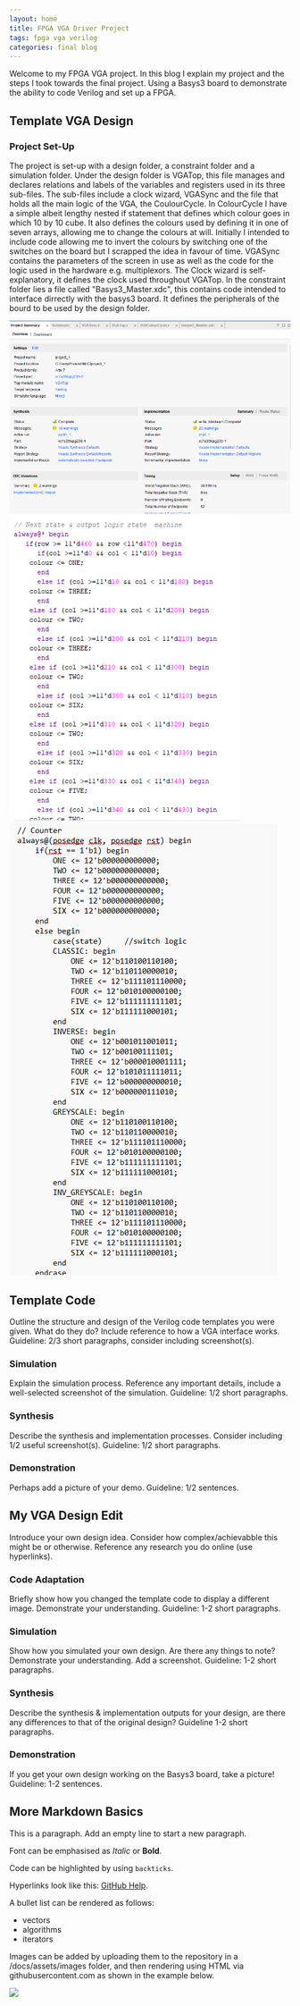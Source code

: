 ```yaml
---
layout: home
title: FPGA VGA Driver Project
tags: fpga vga verilog
categories: final blog
---
```


Welcome to my FPGA VGA project. In this blog I explain my project and the steps I took towards the final project. Using a Basys3 board to demonstrate the ability to code Verilog and set up a FPGA.

## **Template VGA Design**
### **Project Set-Up**
The project is set-up with a design folder, a constraint folder and a simulation folder. Under the design folder is VGATop, this file manages and declares relations and labels of the variables and registers used in its three 
sub-files. The sub-files include a clock wizard, VGASync and the file that holds all the main logic of the VGA, the CoulourCycle. In ColourCycle I have a simple albeit lengthy nested if statement that defines which colour goes in which 10 by 10 cube. It also defines the colours used by defining it in one of seven arrays, allowing me to change the colours at will. Initially I intended to include code allowing me to invert the colours by switching one of the switches on the board but I scrapped the idea in favour of time. VGASync contains the parameters of the screen in use as well as the code for the logic used in the hardware e.g. multiplexors. The Clock wizard is self-explanatory, it defines the clock used throughout VGATop. In the constraint folder lies a file called "Basys3_Master.xdc", this contains code intended to interface dirrectly with the basys3 board. It defines the peripherals of the bourd to be used by the design folder.

<img src="https://raw.githubusercontent.com/BenMcCormac/SOC_FPGA/main/docs/assets/images/Summary.png">
<img src="https://raw.githubusercontent.com/BenMcCormac/SOC_FPGA/main/docs/assets/images/Screenshot 2024-12-10 142510.png">
<img src="https://raw.githubusercontent.com/BenMcCormac/SOC_FPGA/main/docs/assets/images/Screenshot 2024-12-05 173950.png">

## **Template Code**
Outline the structure and design of the Verilog code templates you were given. What do they do? Include reference to how a VGA interface works. Guideline: 2/3 short paragraphs, consider including screenshot(s).
### **Simulation**
Explain the simulation process. Reference any important details, include a well-selected screenshot of the simulation. Guideline: 1/2 short paragraphs.
### **Synthesis**
Describe the synthesis and implementation processes. Consider including 1/2 useful screenshot(s). Guideline: 1/2 short paragraphs.
### **Demonstration**
Perhaps add a picture of your demo. Guideline: 1/2 sentences.

## **My VGA Design Edit**
Introduce your own design idea. Consider how complex/achievabble this might be or otherwise. Reference any research you do online (use hyperlinks).
### **Code Adaptation**
Briefly show how you changed the template code to display a different image. Demonstrate your understanding. Guideline: 1-2 short paragraphs.
### **Simulation**
Show how you simulated your own design. Are there any things to note? Demonstrate your understanding. Add a screenshot. Guideline: 1-2 short paragraphs.
### **Synthesis**
Describe the synthesis & implementation outputs for your design, are there any differences to that of the original design? Guideline 1-2 short paragraphs.
### **Demonstration**
If you get your own design working on the Basys3 board, take a picture! Guideline: 1-2 sentences.

## **More Markdown Basics**
This is a paragraph. Add an empty line to start a new paragraph.

Font can be emphasised as *Italic* or **Bold**.

Code can be highlighted by using `backticks`.

Hyperlinks look like this: [GitHub Help](https://help.github.com/).

A bullet list can be rendered as follows:
- vectors
- algorithms
- iterators

Images can be added by uploading them to the repository in a /docs/assets/images folder, and then rendering using HTML via githubusercontent.com as shown in the example below.

<img src="https://raw.githubusercontent.com/melgineer/fpga-vga-verilog/main/docs/assets/images/VGAPrjSrcs.png">
